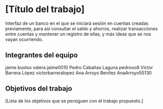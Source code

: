 # [Título del trabajo]

Interfaz de un banco en el que se iniciará sesión en cuentas creadas previamente, para así consultar el saldo y ahorros, realizar transacciones entre cuentas y mantener un registro de ellas, y más ideas que se nos vayan ocurriendo. 

## Integrantes del equipo
jaime bustos valera     jaime0010
Pedro Cabañas Laguna pedrooo8
Víctor Barrera López victorbarreralopez
Ana Arroyo Benítez AnaArroyo55130
## Objetivos del trabajo

[Lista de los objetivos que se persiguen con el trabajo propuesto.]
